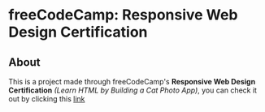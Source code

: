 # freeCodeCamp: Responsive Web Design Certification

## About

This is a project made through freeCodeCamp's **Responsive Web Design Certification** _(Learn HTML by Building a Cat Photo App)_, you can check it out by clicking this [link](https://www.freecodecamp.org/learn/2022/responsive-web-design/#learn-html-by-building-a-cat-photo-app)
